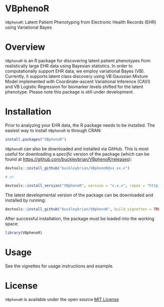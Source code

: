# VBphenoR
`VBphenoR`: Latent Patient Phenotyping from Electronic Health Records (EHR) using Variational Bayes

# Overview

`VBphenoR` is an R package for discovering latent patient phenotypes from realistically large EHR data using Bayesian statistics. 
In order to computationally support EHR data, we employ variational Bayes (VB). Currently, it supports latent class discovery
using VB Gaussian Mixture Model implemented with Coordinate-ascent Variational Inference (CAVI) and VB Logistic Regression for
biomarker levels shifted for the latent phenotype. Please note this package is still under development.

# Installation

Prior to analyzing your EHR data, the R package needs to be installed. The
easiest way to install `VBphenoR` is through CRAN:

``` r
install.packages("VBphenoR")
```

`VBphenoR` can also be downloaded and installed via GitHub. This is most useful for downloading a *specific* version of the package (which
can be found at <https://github.com/buckleybrian/VBphenoR/releases>):

``` r
devtools::install_github("buckleybrian/VBphenoR@vx.xx.x")

# or 

devtools::install_version("VBphenoR", version = "x.x.x", repos = "http://cran.us.r-project.org")
```

The latest developmental version of the package can be downloaded and
installed by running:

``` r
devtools::install_github("buckleybrian/VBphenoR", build_vignettes = TRUE, build_manual=TRUE)
```

After successful installation, the package must be loaded into the
working space:

``` r
library(VBphenoR)
```

# Usage

See the vignettes for usage instructions and example.


# License

`VBphenoR` is available under the open source [MIT License](https://www.r-project.org/Licenses/MIT)

